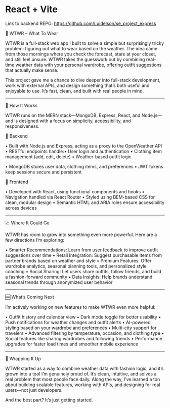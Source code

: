 # React + Vite

Link to backend REPO: https://github.com/Luidelson/se_project_express


🧥 WTWR – What To Wear

WTWR is a full-stack web app I built to solve a simple but surprisingly tricky problem: figuring out what to wear based on the weather. The idea came from those mornings where you check the forecast, stare at your closet, and still feel unsure. WTWR takes the guesswork out by combining real-time weather data with your personal wardrobe, offering outfit suggestions that actually make sense.

This project gave me a chance to dive deeper into full-stack development, work with external APIs, and design something that’s both useful and enjoyable to use. It’s fast, clean, and built with real people in mind.

---

🔧 How It Works

WTWR runs on the MERN stack—MongoDB, Express, React, and Node.js—and is designed with a focus on simplicity, accessibility, and responsiveness.

🧠 Backend

• Built with Node.js and Express, acting as a proxy to the OpenWeather API
• RESTful endpoints handle:• User login and authentication
• Clothing item management (add, edit, delete)
• Weather-based outfit logic

• MongoDB stores user data, clothing items, and preferences
• JWT tokens keep sessions secure and persistent


🎨 Frontend

• Developed with React, using functional components and hooks
• Navigation handled via React Router
• Styled using BEM-based CSS for clean, modular design
• Semantic HTML and ARIA roles ensure accessibility across devices


---

📈 Where It Could Go

WTWR has room to grow into something even more powerful. Here are a few directions I’m exploring:

• Smarter Recommendations: Learn from user feedback to improve outfit suggestions over time
• Retail Integration: Suggest purchasable items from partner brands based on weather and style
• Premium Features: Offer wardrobe analytics, seasonal planning tools, and personalized style coaching
• Social Sharing: Let users share outfits, follow friends, and build a fashion-forward community
• Data Insights: Help brands understand seasonal trends through anonymized user behavior


---

🆕 What’s Coming Next

I’m actively working on new features to make WTWR even more helpful:

• Outfit history and calendar view
• Dark mode toggle for better usability
• Push notifications for weather changes and outfit alerts
• AI-powered styling based on your wardrobe and preferences
• Multi-city support for travelers
• Advanced filtering by temperature, occasion, and clothing type
• Social features like sharing wardrobes and following friends
• Performance upgrades for faster load times and smoother mobile experience


---

🏁 Wrapping It Up

WTWR started as a way to combine weather data with fashion logic, and it’s grown into a tool I’m genuinely proud of. It’s clean, intuitive, and solves a real problem that most people face daily. Along the way, I’ve learned a ton about building scalable features, working with APIs, and designing for real users—not just developers.

And the best part? It’s just getting started.
